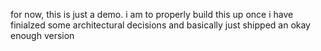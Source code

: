 for now, this is just a demo. i am to properly build this up once i have finialzed some architectural decisions and basically just shipped an okay enough version